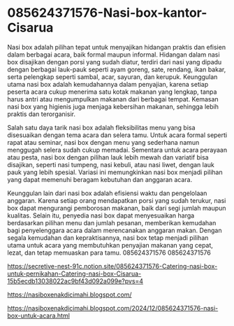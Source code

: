 # 085624371576-Nasi-box-kantor-Cisarua
Nasi box adalah pilihan tepat untuk menyajikan hidangan praktis dan efisien dalam berbagai acara, baik formal maupun informal. Hidangan dalam nasi box disajikan dengan porsi yang sudah diatur, terdiri dari nasi yang dipadu dengan berbagai lauk-pauk seperti ayam goreng, sate, rendang, ikan bakar, serta pelengkap seperti sambal, acar, sayuran, dan kerupuk. Keunggulan utama nasi box adalah kemudahannya dalam penyajian, karena setiap peserta acara cukup menerima satu kotak makanan yang lengkap, tanpa harus antri atau mengumpulkan makanan dari berbagai tempat. Kemasan nasi box yang higienis juga menjaga kebersihan makanan, sehingga lebih praktis dan terorganisir.

Salah satu daya tarik nasi box adalah fleksibilitas menu yang bisa disesuaikan dengan tema acara dan selera tamu. Untuk acara formal seperti rapat atau seminar, nasi box dengan menu yang sederhana namun menggugah selera sudah cukup memadai. Sementara untuk acara perayaan atau pesta, nasi box dengan pilihan lauk lebih mewah dan variatif bisa disajikan, seperti nasi tumpeng, nasi kebuli, atau nasi liwet, dengan lauk pauk yang lebih spesial. Variasi ini memungkinkan nasi box menjadi pilihan yang dapat memenuhi beragam kebutuhan dan anggaran acara.

Keunggulan lain dari nasi box adalah efisiensi waktu dan pengelolaan anggaran. Karena setiap orang mendapatkan porsi yang sudah terukur, nasi box dapat mengurangi pemborosan makanan, baik dari segi jumlah maupun kualitas. Selain itu, penyedia nasi box dapat menyesuaikan harga berdasarkan pilihan menu dan jumlah pesanan, memberikan kemudahan bagi penyelenggara acara dalam merencanakan anggaran makan. Dengan segala kemudahan dan kepraktisannya, nasi box tetap menjadi pilihan utama untuk acara yang membutuhkan penyajian makanan yang cepat, lezat, dan tetap memuaskan para tamu.
085624371576
085624371576

https://secretive-nest-91c.notion.site/085624371576-Catering-nasi-box-untuk-pernikahan-Catering-nasi-box-Cisarua-15b5ecdb13038022ac9bf43d092a099e?pvs=4

https://nasiboxenakdicimahi.blogspot.com/

https://nasiboxenakdicimahi.blogspot.com/2024/12/085624371576-nasi-box-untuk-acara.html
